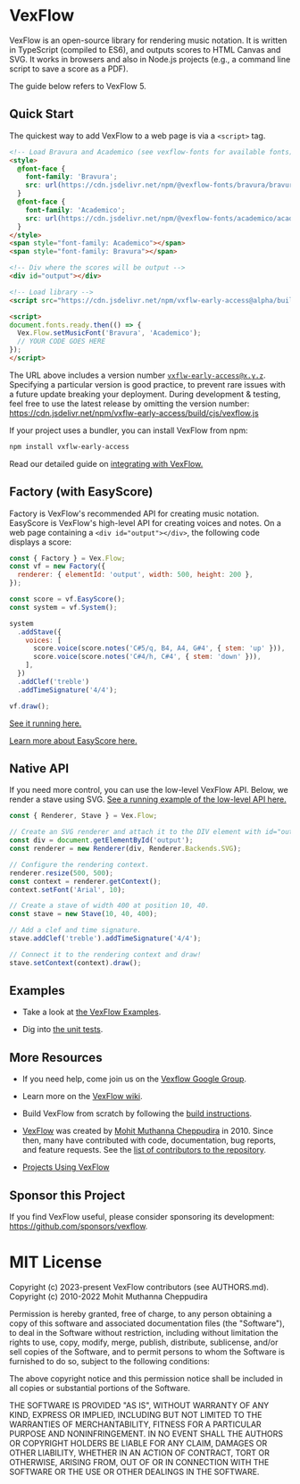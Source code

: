 # VexFlow

VexFlow is an open-source library for rendering music notation. It is written in TypeScript (compiled to ES6), and outputs scores to HTML Canvas and SVG. It works in browsers and also in Node.js projects (e.g., a command line script to save a score as a PDF).

The guide below refers to VexFlow 5.

## Quick Start

The quickest way to add VexFlow to a web page is via a `<script>` tag.

```html
<!-- Load Bravura and Academico (see vexflow-fonts for available fonts) -->
<style>
  @font-face {
    font-family: 'Bravura';
    src: url(https://cdn.jsdelivr.net/npm/@vexflow-fonts/bravura/bravura.woff2) format(woff2);
  }
  @font-face {
    font-family: 'Academico';
    src: url(https://cdn.jsdelivr.net/npm/@vexflow-fonts/academico/academico.woff2) format(woff2);
  }
</style>
<span style="font-family: Academico"></span>
<span style="font-family: Bravura"></span>     

<!-- Div where the scores will be output -->
<div id="output"></div>

<!-- Load library -->
<script src="https://cdn.jsdelivr.net/npm/vxflw-early-access@alpha/build/cjs/vexflow.js"></script>

<script>
document.fonts.ready.then(() => {
  Vex.Flow.setMusicFont('Bravura', 'Academico');
  // YOUR CODE GOES HERE
});
</script>
```

The URL above includes a version number <code>vxflw-early-access@x.y.z</code>. Specifying a particular version is good practice, to prevent rare issues with a future update breaking your deployment. During development &amp; testing, feel free to use the latest release by omitting the version number: https://cdn.jsdelivr.net/npm/vxflw-early-access/build/cjs/vexflow.js

If your project uses a bundler, you can install VexFlow from npm:

```sh
npm install vxflw-early-access
```

Read our detailed guide on [integrating with VexFlow.](https://github.com/0xfe/vexflow/wiki/VexFlow-4-Tutorial)

## Factory (with EasyScore)

Factory is VexFlow's recommended API for creating music notation. EasyScore is VexFlow's high-level API for creating voices and notes. On a web page containing a `<div id="output"></div>`, the following code displays a score:

```javascript
const { Factory } = Vex.Flow;
const vf = new Factory({
  renderer: { elementId: 'output', width: 500, height: 200 },
});

const score = vf.EasyScore();
const system = vf.System();

system
  .addStave({
    voices: [
      score.voice(score.notes('C#5/q, B4, A4, G#4', { stem: 'up' })),
      score.voice(score.notes('C#4/h, C#4', { stem: 'down' })),
    ],
  })
  .addClef('treble')
  .addTimeSignature('4/4');

vf.draw();
```

[See it running here.](https://vexflow.github.io/vexflow-examples/static/step0)

[Learn more about EasyScore here.](https://github.com/0xfe/vexflow/wiki/Using-EasyScore)

## Native API

If you need more control, you can use the low-level VexFlow API. Below, we render a stave using SVG. [See a running example of the low-level API here.](https://jsfiddle.net/5zgf03un/)

```javascript
const { Renderer, Stave } = Vex.Flow;

// Create an SVG renderer and attach it to the DIV element with id="output".
const div = document.getElementById('output');
const renderer = new Renderer(div, Renderer.Backends.SVG);

// Configure the rendering context.
renderer.resize(500, 500);
const context = renderer.getContext();
context.setFont('Arial', 10);

// Create a stave of width 400 at position 10, 40.
const stave = new Stave(10, 40, 400);

// Add a clef and time signature.
stave.addClef('treble').addTimeSignature('4/4');

// Connect it to the rendering context and draw!
stave.setContext(context).draw();
```

## Examples

- Take a look at [the VexFlow Examples](https://vexflow.github.io/vexflow-examples).

- Dig into [the unit tests](https://github.com/vexflow/vexflow/tree/main/tests).

## More Resources

- If you need help, come join us on the [Vexflow Google Group](https://groups.google.com/forum/?fromgroups#!forum/vexflow).

- Learn more on the [VexFlow wiki](https://github.com/0xfe/vexflow/wiki).

- Build VexFlow from scratch by following the [build instructions](https://github.com/0xfe/vexflow/wiki/Build%2C-Test%2C-Release).

- [VexFlow](https://vexflow.com) was created by [Mohit Muthanna Cheppudira](https://muthanna.com) in 2010. Since then, many have contributed with code, documentation, bug reports, and feature requests. See the [list of contributors to the repository](https://github.com/0xfe/vexflow/graphs/contributors).

- [Projects Using VexFlow](https://github.com/0xfe/vexflow/wiki/Project-Gallery)

## Sponsor this Project

If you find VexFlow useful, please consider sponsoring its development: https://github.com/sponsors/vexflow.

# MIT License

Copyright (c) 2023-present VexFlow contributors (see AUTHORS.md).
Copyright (c) 2010-2022 Mohit Muthanna Cheppudira

Permission is hereby granted, free of charge, to any person obtaining a copy
of this software and associated documentation files (the "Software"), to deal
in the Software without restriction, including without limitation the rights
to use, copy, modify, merge, publish, distribute, sublicense, and/or sell
copies of the Software, and to permit persons to whom the Software is
furnished to do so, subject to the following conditions:

The above copyright notice and this permission notice shall be included in
all copies or substantial portions of the Software.

THE SOFTWARE IS PROVIDED "AS IS", WITHOUT WARRANTY OF ANY KIND, EXPRESS OR
IMPLIED, INCLUDING BUT NOT LIMITED TO THE WARRANTIES OF MERCHANTABILITY,
FITNESS FOR A PARTICULAR PURPOSE AND NONINFRINGEMENT. IN NO EVENT SHALL THE
AUTHORS OR COPYRIGHT HOLDERS BE LIABLE FOR ANY CLAIM, DAMAGES OR OTHER
LIABILITY, WHETHER IN AN ACTION OF CONTRACT, TORT OR OTHERWISE, ARISING FROM,
OUT OF OR IN CONNECTION WITH THE SOFTWARE OR THE USE OR OTHER DEALINGS IN
THE SOFTWARE.
